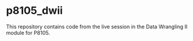 # p8105_dwii

This repository contains code from the live session in the Data Wrangling II module for P8105. 
